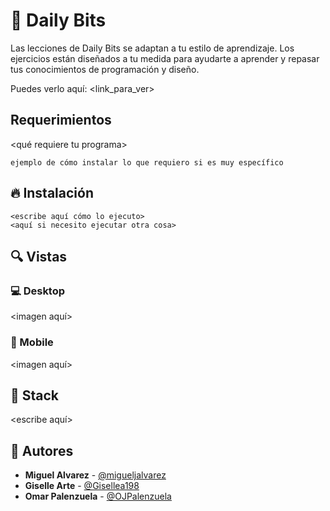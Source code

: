 # 💎 Daily Bits


Las lecciones de Daily Bits se adaptan a tu estilo de aprendizaje. Los ejercicios están diseñados a tu medida para ayudarte a aprender y repasar tus conocimientos de programación y diseño.


Puedes verlo aquí: <link_para_ver>

## Requerimientos

<qué requiere tu programa>

```shell
ejemplo de cómo instalar lo que requiero si es muy específico
```

## 🔥 Instalación

```shell
<escribe aquí cómo lo ejecuto>
<aquí si necesito ejecutar otra cosa>
```

## 🔍 Vistas 

### 💻 Desktop

<imagen aquí>

### 📱 Mobile

<imagen aquí>

## 📌 Stack

<escribe aquí>

## 🌟 Autores

* **Miguel Alvarez**  - [@migueljalvarez](https://github.com/migueljalvarez)
* **Giselle Arte**  - [@Gisellea198](https://github.com/Gisellea198)
* **Omar Palenzuela**  - [@OJPalenzuela](https://github.com/OJPalenzuela)